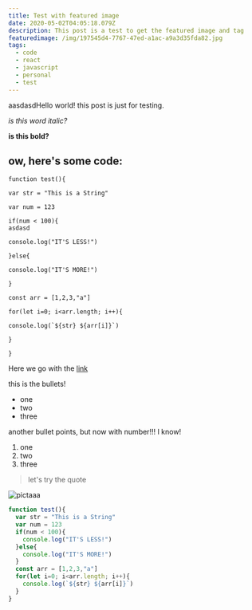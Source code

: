 ```yaml
---
title: Test with featured image
date: 2020-05-02T04:05:18.079Z
description: This post is a test to get the featured image and tag
featuredimage: /img/197545d4-7767-47ed-a1ac-a9a3d35fda82.jpg
tags:
  - code
  - react
  - javascript
  - personal
  - test
---
```

aasdasdHello world! this post is just for testing.

*is this word italic?*

**is this bold?**

## ow, here's some code:

`function test(){`

`var str = "This is a String"`

`var num = 123`

`if(num < 100){`\
`asdasd`

`console.log("IT'S LESS!")`

`}else{`

`console.log("IT'S MORE!")`

`}`

`const arr = [1,2,3,"a"]`

`for(let i=0; i<arr.length; i++){`

``console.log(`${str} ${arr[i]}`)``

`}`

`}`

Here we go with the [link](http://google.com)

this is the bullets!

* one
* two
* three



another bullet points, but now with number!!! I know!

1. one
2. two
3. three

> let's try the quote

![pictaaa](/img/197545d4-7767-47ed-a1ac-a9a3d35fda82.jpg "helloww")



```javascript
function test(){
  var str = "This is a String"
  var num = 123
  if(num < 100){
    console.log("IT'S LESS!")
  }else{
    console.log("IT'S MORE!")
  }
  const arr = [1,2,3,"a"]
  for(let i=0; i<arr.length; i++){
    console.log(`${str} ${arr[i]}`)
  }
}
```